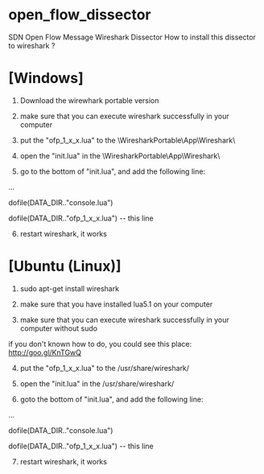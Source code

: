 open_flow_dissector
===================

SDN Open Flow Message Wireshark Dissector
How to install this dissector to wireshark ?


[Windows]
===================

1) Download the wirewhark portable version

2) make sure that you can execute wireshark successfully in your computer

3) put the "ofp_1_x_x.lua" to the \WiresharkPortable\App\Wireshark\

4) open the "init.lua" in the \WiresharkPortable\App\Wireshark\

5) go to the bottom of "init.lua", and add the following line:

...

dofile(DATA_DIR.."console.lua")

dofile(DATA_DIR.."ofp_1_x_x.lua") -- this line

6) restart wireshark, it works



[Ubuntu (Linux)]
===================

1) sudo apt-get install wireshark

2) make sure that you have installed lua5.1 on your computer 

3) make sure that you can execute wireshark successfully in your computer without sudo

if you don't known how to do, you could see this place:
http://goo.gl/KnTGwQ

4) put the "ofp_1_x_x.lua" to the /usr/share/wireshark/

5) open the "init.lua" in the /usr/share/wireshark/

6) goto the bottom of "init.lua", and add the following line:

...

dofile(DATA_DIR.."console.lua")

dofile(DATA_DIR.."ofp_1_x_x.lua") -- this line

7) restart wireshark, it works
